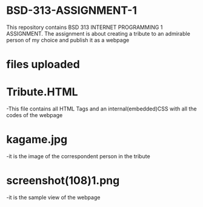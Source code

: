 # BSD-313-ASSIGNMENT-1
This repository contains BSD 313 INTERNET PROGRAMMING 1 ASSIGNMENT.
The assignment is about creating a tribute to an admirable person of my choice and publish it as a webpage
# files uploaded
# Tribute.HTML
-This file contains all HTML Tags and an internal(embedded)CSS with all the codes of the webpage
# kagame.jpg
-it is the image of the correspondent person in the tribute
# screenshot(108)1.png
-it is the sample view of the webpage
